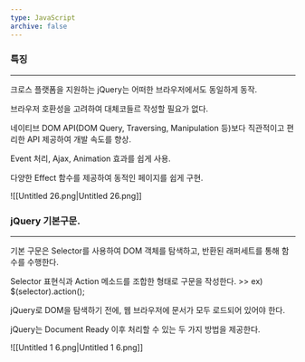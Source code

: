 ```yaml
---
type: JavaScript
archive: false
---
```

### 특징

---

크로스 플랫폼을 지원하는 jQuery는 어떠한 브라우저에서도 동일하게 동작.

브라우저 호환성을 고려하여 대체코들르 작성할 필요가 없다.

네이티브 DOM API(DOM Query, Traversing, Manipulation 등)보다 직관적이고 편리한 API 제공하여 개발 속도를 향상.

Event 처리, Ajax, Animation 효과를 쉽게 사용.

다양한 Effect 함수를 제공하여 동적인 페이지를 쉽게 구현.

![[Untitled 26.png|Untitled 26.png]]

  

### jQuery 기본구문.

---

기본 구문은 Selector를 사용하여 DOM 객체를 탐색하고, 반환된 래퍼세트를 통해 함수를 수행한다.

Selector 표현식과 Action 메소드를 조합한 형태로 구문을 작성한다. >> ex) $(selector).action();

jQuery로 DOM을 탐색하기 전에, 웹 브라우저에 문서가 모두 로드되어 있어야 한다.

jQuery는 Document Ready 이후 처리할 수 있는 두 가지 방법을 제공한다.

![[Untitled 1 6.png|Untitled 1 6.png]]